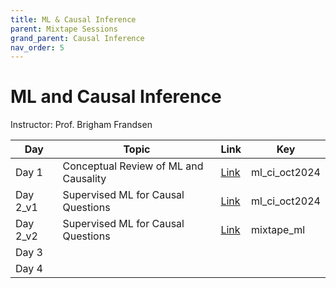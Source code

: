 ```yaml
---
title: ML & Causal Inference
parent: Mixtape Sessions
grand_parent: Causal Inference
nav_order: 5
---
```


# ML and Causal Inference

Instructor: Prof. Brigham Frandsen

| Day      | Topic                                 | Link                                 | Key           |
| -------- | ------------------------------------- | ------------------------------------ | ------------- |
| Day 1    | Conceptual Review of ML and Causality | [Link](https://vimeo.com/1021959810) | ml_ci_oct2024 |
| Day 2_v1 | Supervised ML for Causal Questions    | [Link](https://vimeo.com/1022341029) | ml_ci_oct2024 |
| Day 2_v2 | Supervised ML for Causal Questions    | [Link](https://vimeo.com/765714815)  | mixtape_ml    |
| Day 3    |                                       |                                      |               |
| Day 4    |                                       |                                      |               |
